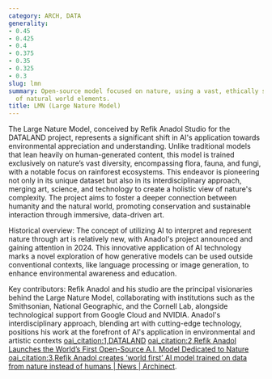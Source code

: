 ```yaml
---
category: ARCH, DATA
generality:
- 0.45
- 0.425
- 0.4
- 0.375
- 0.35
- 0.325
- 0.3
slug: lmn
summary: Open-source model focused on nature, using a vast, ethically sourced dataset
  of natural world elements.
title: LMN (Large Nature Model)
---
```


The Large Nature Model, conceived by Refik Anadol Studio for the DATALAND project, represents a significant shift in AI's application towards environmental appreciation and understanding. Unlike traditional models that lean heavily on human-generated content, this model is trained exclusively on nature’s vast diversity, encompassing flora, fauna, and fungi, with a notable focus on rainforest ecosystems. This endeavor is pioneering not only in its unique dataset but also in its interdisciplinary approach, merging art, science, and technology to create a holistic view of nature's complexity. The project aims to foster a deeper connection between humanity and the natural world, promoting conservation and sustainable interaction through immersive, data-driven art.

Historical overview: The concept of utilizing AI to interpret and represent nature through art is relatively new, with Anadol's project announced and gaining attention in 2024. This innovative application of AI technology marks a novel exploration of how generative models can be used outside conventional contexts, like language processing or image generation, to enhance environmental awareness and education.

Key contributors: Refik Anadol and his studio are the principal visionaries behind the Large Nature Model, collaborating with institutions such as the Smithsonian, National Geographic, and the Cornell Lab, alongside technological support from Google Cloud and NVIDIA. Anadol's interdisciplinary approach, blending art with cutting-edge technology, positions his work at the forefront of AI's application in environmental and artistic contexts [oai_citation:1,DATALAND](https://dataland.art/) [oai_citation:2,Refik Anadol Launches the World’s First Open-Source A.I. Model Dedicated to Nature](https://news.artnet.com/art-world/refik-anadol-living-archive-nature-2419482) [oai_citation:3,Refik Anadol creates ‘world first’ AI model trained on data from nature instead of humans | News | Archinect](https://archinect.com/news/article/150412788/refik-anadol-creates-world-first-ai-model-trained-on-data-from-nature-instead-of-humans).